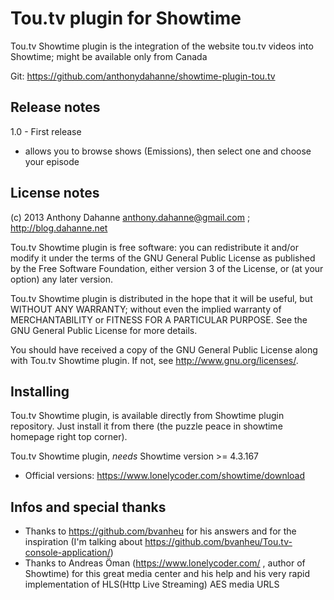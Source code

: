 Tou.tv plugin for Showtime
============================

Tou.tv Showtime plugin is the integration of the website tou.tv videos into Showtime; might be available only from Canada

Git: https://github.com/anthonydahanne/showtime-plugin-tou.tv

## Release notes

1.0 - First release

-  allows you to browse shows (Emissions), then select one and choose your episode

## License notes

(c) 2013 Anthony Dahanne [anthony.dahanne@gmail.com](mailto:anthony.dahanne@gmail.com) ; http://blog.dahanne.net


Tou.tv Showtime plugin is free software: you can redistribute it and/or modify
it under the terms of the GNU General Public License as published by
the Free Software Foundation, either version 3 of the License, or
(at your option) any later version.

Tou.tv Showtime plugin is distributed in the hope that it will be useful,
but WITHOUT ANY WARRANTY; without even the implied warranty of
MERCHANTABILITY or FITNESS FOR A PARTICULAR PURPOSE.  See the
GNU General Public License for more details.

You should have received a copy of the GNU General Public License
along with Tou.tv Showtime plugin.  If not, see http://www.gnu.org/licenses/.

## Installing

Tou.tv Showtime plugin, is available directly from Showtime plugin repository. Just install it from there (the puzzle peace in showtime homepage right top corner).

Tou.tv Showtime plugin, *needs* Showtime version >= 4.3.167

- Official versions: https://www.lonelycoder.com/showtime/download

## Infos and special thanks

-  Thanks to https://github.com/bvanheu for his answers and for the inspiration (I'm talking  about https://github.com/bvanheu/Tou.tv-console-application/)
-  Thanks to Andreas Öman (https://www.lonelycoder.com/ , author of Showtime) for this great media center and his help and his very rapid implementation of HLS(Http Live Streaming) AES media URLS
